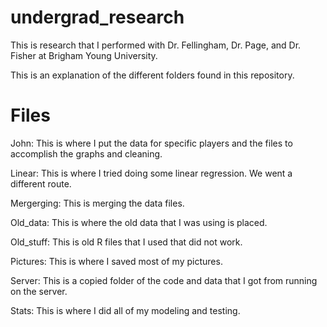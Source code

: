 # undergrad_research
This is research that I performed with Dr. Fellingham, Dr. Page, and Dr. Fisher at Brigham Young University.

This is an explanation of the different folders found in this repository.

# Files
John: This is where I put the data for specific players and the files to accomplish the graphs and cleaning.

Linear: This is where I tried doing some linear regression. We went a different route.

Mergerging: This is merging the data files.

Old_data: This is where the old data that I was using is placed.

Old_stuff: This is old R files that I used that did not work.

Pictures: This is where I saved most of my pictures.

Server: This is a copied folder of the code and data that I got from running on the server.

Stats: This is where I did all of my modeling and testing. 

